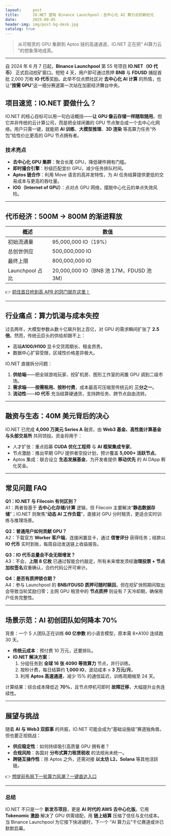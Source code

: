 ```yaml
---
layout:     post
title:      IO.NET 登陆 Binance Launchpool：去中心化 AI 算力云的新纪元
date:       2025-09-05
header-img: img/post-bg-desk.jpg
catalog: true
---
```


> 从可租赁的 GPU 集群到 Aptos 链的高速通道，IO.NET 正在把“ AI算力云 ”的想象落地成真。

---

自 2024 年 6 月 7 日起，**Binance Launchpool** 第 55 号项目 **IO.NET（IO 代币）** 正式启动挖矿窗口。短短 4 天，用户即可通过质押 **BNB** 与 **FDUSD** 捕捉首批 2,000 万枚 **IO 代币**奖励。此举不仅点燃社区对 **去中心化 AI 计算** 的热情，也让“**按需 GPU**”这一细分赛道第一次站在加密经济舞台中央。

## 项目速览：IO.NET 要做什么？

IO.NET 的核心目标可以用一句白话概括——**让 GPU 像云存储一样随取随用**。但它并非传统的云计算公司，而是把全球闲置的 GPU 节点聚合成一个去中心化网络。用户只需一键，就能把 **AI 训练**、**大模型推理**、**3D 渲染** 等高算力任务“外包”给性价比更高的 GPU 节点拥有者。

### 技术亮点

- **去中心化 GPU 集群**：聚合长尾 GPU，降低硬件拥有门槛。  
- **即时撮合引擎**：秒级匹配宜价 GPU，减少任务排队时间。  
- **Aptos 链合作**：利用 Move 语言的高并发特性，为 AI 任务结算提供更低的交易成本与更高的吞吐量。  
- **IOG（Internet of GPU）**：点对点 GPU 网络，摆脱中心化云的单点失效风险。  

---

## 代币经济：500M → 800M 的渐进释放

| 概述 | 数值 |
|---|---|
| 初始流通量 | 95,000,000 IO（19%） |
| 总创世供应 | 500,000,000 IO |
| 最终上限 | 800,000,000 IO |
| Launchpool 占比 | 20,000,000 IO（BNB 池 17M，FDUSD 池 3M） |

👉 [抓住首日抢到高 APR 的窍门就在这里！](https://okxdog.com/)

---

## 行业痛点：算力饥渴与成本失控

过去两年，大模型参数从数十亿飙升到上百亿，对 GPU 的需求瞬间扩张了 **2.5 倍**。然而，传统云巨头的供给却跟不上：

- 高端**A100/H100** 显卡交货周期长、租金昂贵。  
- 数据中心扩容受限，区域性价格差异极大。  

IO.NET 直接拆分问题：

1. **供给端**——把全球游戏玩家、挖矿机房、图形工作室的闲置 GPU 调到二级市场。  
2. **需求端**——**按需租用、按秒付费**，成本最高可压缩至传统云的 **三分之一**。  
3. **流动性**——**IO 代币** 充当结算硬通货，支持跨任务、跨节点自由流转。  

---

## 融资与生态：40M 美元背后的决心

IO.NET 已完成 **4,000 万美元 Series A** 融资，由 **Web3 基金、高性能计算基金与头部交易所** 共同领投。资金将用于：

- 人才扩张：重点招募 **CUDA 优化工程师** 与 **AI 框架集成专家**。  
- 节点激励：推出早期 GPU 提供者空投计划，预计覆盖 **5,000+ 活跃节点**。  
- Aptos 集成：联合设立 **生态发展基金**，为开发者提供 **移动优先** 的 AI DApp 孵化奖金。

---

## 常见问题 FAQ

**Q1：IO.NET 与 Filecoin 有何区别？**  
A1：两者皆基于 **去中心化存储/计算** 逻辑，但 Filecoin 主要解决“**静态数据存储**”；IO.NET 则聚焦“**动态 AI 工作负载**”，直接对 GPU 分时租赁，更适合实时训练与推理场景。

**Q2：普通用户如何贡献 GPU？**  
A2：下载官方 **Worker 客户端**，连接闲置显卡，通过 **信誉评分** 获得任务；结款以 **IO 代币** 实时到账，每周自动发送链上收益报告。

**Q3：IO 代币总量会不会无限增发？**  
A3：不会，**上限 8 亿枚** 已通过智能合约敲定，所有未来增发须经**治理投票 + 节点加权签名**双重确认，合约代码公开可审计。

**Q4：是否有质押锁仓期？**  
A4：参与 Launchpool 的 **BNB/FDUSD 质押可随时赎回**，但在挖矿快照期间取出会导致当轮奖励归零；主网 GPU 租赁中的 **节点质押** 则设有 7 天冷却期，确保用户任务完整性。

---

## 场景示范：AI 初创团队如何降本 70%

背景：一个 5 人团队正在训练 **60 亿参数** 的小语言模型，原本需 8×A100 连续跑 30 天。

- **传统云成本**：预付费 10 万元，还要排队。  
- **IO.NET 解决方案**：
  1. 分组任务到 **全球 16 张 4090 等效算力** 节点，并行训练。  
  2. 按秒计费，每日结算约 **1,000 IO**，波动成本 ≤ **3 万元/月**。  
  3. 利用 **Aptos 高速通道**，减少 15% 的通信延迟，训练周期缩至 24 天。

计算结果：综合成本降低近 **70%**，且节点停机可即时 **故障迁移**，大幅提升业务连续性。

---

## 展望与挑战

随着 **AI 与 Web3 双叙事** 的共振，IO.NET 可能会成为“基础设施级”赛道独角兽。但也要正视挑战：

- **供应稳定性**：如何持续吸引高质量 GPU 拥有者？  
- **合规风险**：各国对 **分布式算力租赁税收** 的法规尚未统一。  
- **跨链互操作性**：除 Aptos 之外，还需对接 **以太坊 L2、Solana** 等其他活跃链。

👉 [想提前布局下一轮算力风潮？一键直达入口](https://okxdog.com/)  

---

### 总结

IO.NET 不只是一个 **新发币项目**，更是 **AI 时代的 AWS 去中心化版**。它用 **Tokenomic 激励** 解决了 GPU 供需错配，用 **链上结算** 压缩了信任与支付成本。当 Binance Launchpool 为它按下快进键时，下一个 “AI 算力云”千亿赛道或许已默默启幕。